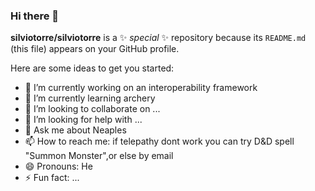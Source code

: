 ### Hi there 👋


**silviotorre/silviotorre** is a ✨ _special_ ✨ repository because its `README.md` (this file) appears on your GitHub profile.

Here are some ideas to get you started:

- 🔭 I’m currently working on an interoperability framework
- 🌱 I’m currently learning archery
- 👯 I’m looking to collaborate on ...
- 🤔 I’m looking for help with ...
- 💬 Ask me about Neaples
- 📫 How to reach me: if telepathy dont work you can try D&D spell "Summon Monster",or else by email
- 😄 Pronouns: He
- ⚡ Fun fact: ...

